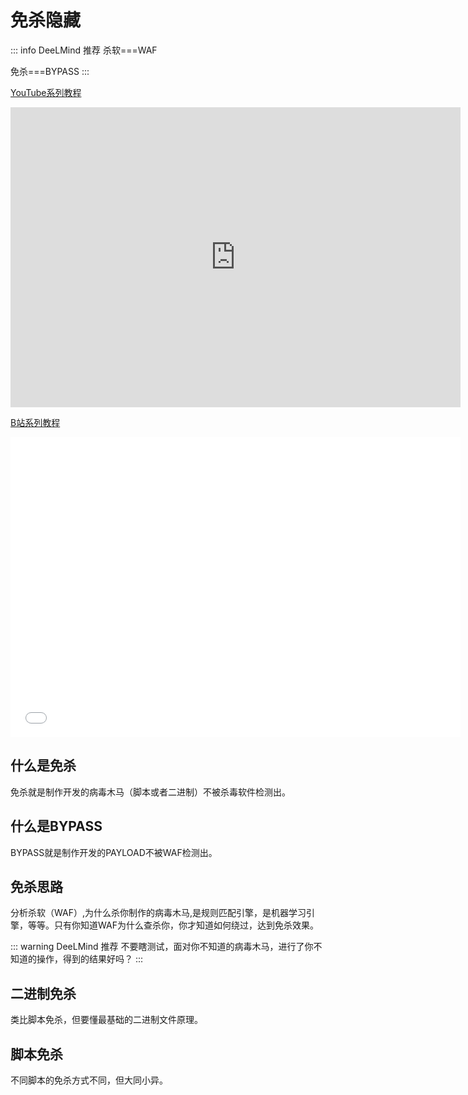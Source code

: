 # 免杀隐藏

::: info DeeLMind 推荐
杀软===WAF

免杀===BYPASS
:::

[YouTube系列教程](https://www.youtube.com/watch?v=FRwaFbOB9h0&list=PLgZqc0esdeS-0Uw3niydWBcEMcYhXQyzJ)
<iframe width="720px" height="480px" src="https://www.youtube.com/embed/FRwaFbOB9h0" title="YouTube video player" frameborder="0" allow="accelerometer; autoplay; clipboard-write; encrypted-media; gyroscope; picture-in-picture" allowfullscreen></iframe>

[B站系列教程](https://www.bilibili.com/medialist/play/282616786?from=space&business=space_series&business_id=2262478&desc=1&spm_id_from=333.999.0.0)
<iframe src="//player.bilibili.com/player.html?aid=553589263&bvid=BV1oi4y1m7Jg&cid=587247705&page=1"  frameborder="no"  allowfullscreen="true" style="width:720px;height:480px"> 
</iframe>

<DocsAD/>

## 什么是免杀
免杀就是制作开发的病毒木马（脚本或者二进制）不被杀毒软件检测出。

## 什么是BYPASS
BYPASS就是制作开发的PAYLOAD不被WAF检测出。

## 免杀思路
分析杀软（WAF）,为什么杀你制作的病毒木马,是规则匹配引擎，是机器学习引擎，等等。只有你知道WAF为什么查杀你，你才知道如何绕过，达到免杀效果。

::: warning DeeLMind 推荐
不要瞎测试，面对你不知道的病毒木马，进行了你不知道的操作，得到的结果好吗？
:::

## 二进制免杀
类比脚本免杀，但要懂最基础的二进制文件原理。

## 脚本免杀
不同脚本的免杀方式不同，但大同小异。